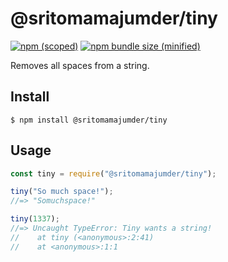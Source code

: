 # @sritomamajumder/tiny

[![npm (scoped)](https://img.shields.io/npm/v/@sritomamajumder/tiny.svg)](https://www.npmjs.com/package/@sritomamajumder/tiny)
[![npm bundle size (minified)](https://img.shields.io/bundlephobia/min/@sritomamajumder/tiny.svg)](https://www.npmjs.com/package/@sritomamajumder/tiny)

Removes all spaces from a string.

## Install

```
$ npm install @sritomamajumder/tiny
```

## Usage

```js
const tiny = require("@sritomamajumder/tiny");

tiny("So much space!");
//=> "Somuchspace!"

tiny(1337);
//=> Uncaught TypeError: Tiny wants a string!
//    at tiny (<anonymous>:2:41)
//    at <anonymous>:1:1
```